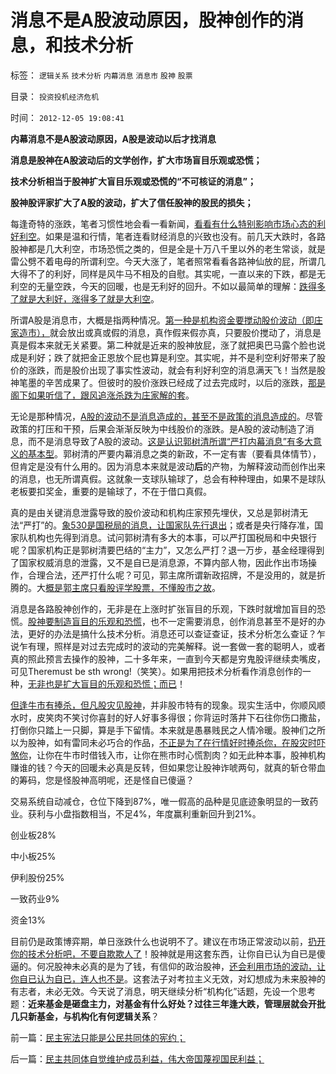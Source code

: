 # 消息不是A股波动原因，股神创作的消息，和技术分析

标签： `逻辑关系` `技术分析` `内幕消息` `消息市` `股神` `股票` 

目录： `投资投机经济危机`

时间： `2012-12-05 19:08:41`

**内幕消息不是A股波动原因，A股是波动以后才找消息**

**消息是股神在A股波动后的文学创作，扩大市场盲目乐观或恐慌；**

**技术分析相当于股神扩大盲目乐观或恐慌的“不可核证的消息”；**

**股神股评家扩大了A股的波动，扩大了信任股神的股民的损失；**



每逢奇特的涨跌，笔者习惯性地会看一看新闻，[看看有什么特别影响市场心态的利好利空](../../../2012/11/15/股份公司的投资价值和资本并购的获利原理.md)。如果是温和行情，笔者连看财经消息的兴致也没有。前几天大跌时，各路股神都是几大利空，市场恐慌之类的，但是全是十万八千里以外的老生常谈，就是雷公劈不着电母的所谓利空。今天大涨了，笔者照常看看各路神仙放的屁，所谓几大得不了的利好，同样是风牛马不相及的自慰。其实呢，一直以来的下跌，都是无利空的无量空跌，今天的回暖，也是无利好的回升。不如以最简单的理解：[跌得多了就是大利好，涨得多了就是大利空](../../../2011/12/28/防左，防贼，防股神.md)。

所谓A股是消息市，大概是指两种情况。[第一种是机构资金要搅动股价波动（即庄家造市），](../../../2012/12/4/A股机构化，相当于实体经济的特许权.md)就会放出或真或假的消息，真作假来假亦真，只要股价搅动了，消息是真是假本来就无关紧要。第二种就是近来的股神放屁，涨了就把奥巴马露个脸也说成是利好；跌了就把金正恩放个屁也算是利空。其实呢，并不是利空利好带来了股价的涨跌，而是股价出现了事实性波动，就会有利好利空的消息满天飞！当然是股神笔墨的辛苦成果了。但彼时的股价涨跌已经成了过去完成时，以后的涨跌，[那是阁下如果听信了，跟风追涨杀跌为庄家解的套](../../../2008/11/18/趋势投资：听庄家的话，赚庄家的钱.md)。

无论是那种情况，[A股的波动不是消息造成的，甚至不是政策的消息造成的](../../../2012/11/23/分红不能取代信托，炒房不能替代资本主义.md)。尽管政策的打压和干预，后果会渐渐反映为中线股价的涨跌。是A股的波动制造了消息，而不是消息导致了A股的波动。[这是认识郭树清所谓“严打内幕消息”有多大意义的基本型](../../../2011/9/15/内幕消息操纵不了市场.md)。郭树清的严要内幕消息之类的新政，不一定有害（要看具体情节），但肯定是没有什么用的。因为消息本来就是波动**后**的产物，为解释波动而创作出来的消息，也无所谓真假。这就象一支球队输球了，总会有种种理由，如果不是球队老板要扣奖金，重要的是输球了，不在于借口真假。

真的是由关键消息泄露导致的股价波动和机构庄家预先埋伏，又总是郭树清无法“严打”的。[象530是国税局的消息，让国家队先行退出](../../../2007/8/30/散户赚钱就是投机吗？.md)；或者是央行降存准，国家队机构也先得到消息。试问郭树清有多大的本事，可以严打国税局和中央银行呢？国家机构正是郭树清要巴结的“主力”，又怎么严打？退一万步，基金经理得到了国家权威消息的泄露，又不是自已是消息源，不算内部人物，因此作出市场操作，合理合法，还严打什么呢？可见，郭主席所谓新政招牌，不是没用的，就是折腾的。大[概是郭主席只看股评学股票，不懂股市之故](../../../2012/11/29/A股什么跌跌不休？机构化真正的目的是什么？.md)。

消息是各路股神创作的，无非是在上涨时扩张盲目的乐观，下跌时就增加盲目的恐慌。[股神要制造盲目的乐观和恐慌](../../../2011/12/28/季节性股神现象：算命神棍和股神半仙.md)，也不一定需要消息，创作消息甚至不是好的办法，更好的办法是搞什么技术分析。消息还可以查证查证，技术分析怎么查证？乍说乍有理，照样是对过去完成时的波动的完美解释。说一套做一套的聪明人，或者真的照此预言去操作的股神，二十多年来，一直到今天都是穷鬼股评继续卖嘴皮，可见Theremust be sth wrong!（笑笑）。如果用把技术分析看作消息创作的一种，[无非也是扩大盲目的乐观和恐慌；而已](../../../2011/12/29/股神斗法，比拼隐私斗面子.md)！

[但逢牛市有捧杀，但凡股灾见股神](../../../2011/12/28/天灾人祸妖孽生；凡有股灾多股神；.md)，并非股市特有的现象。现实生活中，你顺风顺水时，皮笑肉不笑讨你喜封的好人好事多得很；你背运时落井下石往你伤口撒盐，打倒你只踏上一只脚，算是手下留情。本来就是愚暴贱民之人情冷暖。股神们之所以为股神，如有雷同未必巧合的作品，[不正是为了在行情好时捧杀你，在股灾时吓煞你](../../../2012/11/30/股神操盘手多是“五无”股神，股神秘笈早就失效了.md)，让你在牛市时借钱入市，让你在熊市时心慌割肉？如无此种本事，股神机构赚谁的钱？今天的回暖未必真是反转，但如果您让股神诈唬两句，就真的斩仓带血的筹码，您是怪股神高明呢，还是怪自已傻逼？

交易系统自动减仓，仓位下降到87%，唯一假高的品种是见底迹象明显的一致药业。获利与小盘指数相当，不足4%，年度赢利重新回升到21%。

创业板28%

中小板25%

伊利股份25%

一致药业9%

资金13%

目前仍是政策博弈期，单日涨跌什么也说明不了。建议在市场正常波动以前，[扔开你的技术分析吧，不要自欺欺人了](../../../2012/12/4/迷信技术分析的股民，类似于宗教迷信的自我麻痹.md)！股神就是用这套东西，让你自已认为自已是傻逼的。何况股神未必真的是为了钱，有信仰的政治股神，[还会利用市场的波动，让你自已认为自已，连人也不是](../../../2012/11/29/指责中国散户时，精明的大脑急转弯！.md)。这套法子对考拉主义无效，对幻想成为未来股神的有志者，未必无效。今天说了消息，明天继续分析“机构化”话题，先设一个思考题：**近来基金是砸盘主力，对基金有什么好处？过往三年逢大跌，管理层就会开批几只新基金，与机构化有何逻辑关系**？



前一篇：[民主宪法只能是公民共同体的宪约；](../../../2012/12/5/民主宪法只能是公民共同体的宪约；.md)

后一篇：[民主共同体自觉维护成员利益，伟大帝国蔑视国民利益；](../../../2012/12/6/民主共同体自觉维护成员利益，伟大帝国蔑视国民利益；.md)